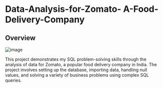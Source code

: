 # Data-Analysis-for-Zomato- A-Food-Delivery-Company
## Overview
![image](https://github.com/user-attachments/assets/1f9a2e77-5f68-42e8-a0da-20ee4b809e00)

This project demonstrates my SQL problem-solving skills through the analysis of data for Zomato, a popular food delivery company in India. The project involves setting up the database, importing data, handling null values, and solving a variety of business problems using complex SQL queries.

